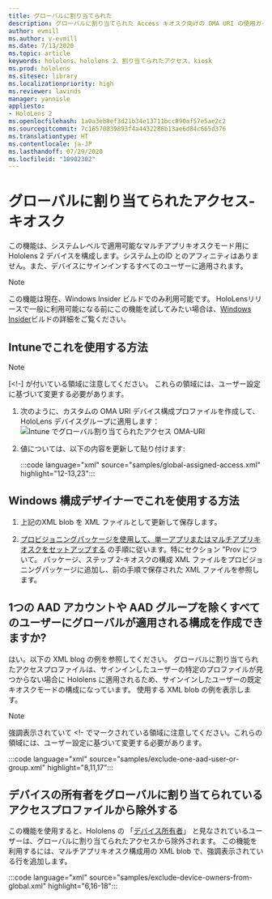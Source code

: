 ```yaml
---
title: グローバルに割り当てられた
description: グローバルに割り当てられた Access キオスク向けの OMA URI の使用ガイド
author: evmill
ms.author: v-evmill
ms.date: 7/13/2020
ms.topic: article
keywords: hololens、hololens 2、割り当てられたアクセス、kiosk
ms.prod: hololens
ms.sitesec: library
ms.localizationpriority: high
ms.reviewer: lavinds
manager: yannisle
appliesto:
- HoloLens 2
ms.openlocfilehash: 1a0a3eb8ef3d21b34e13711bcc890af57e5ae2c2
ms.sourcegitcommit: 7c16570839893f4a4432286b13ae6d84c665d376
ms.translationtype: HT
ms.contentlocale: ja-JP
ms.lasthandoff: 07/29/2020
ms.locfileid: "10902302"
---
```

# グローバルに割り当てられたアクセス-キオスク

この機能は、システムレベルで適用可能なマルチアプリキオスクモード用に Hololens 2 デバイスを構成します。システム上のID とのアフィニティはありません。また、デバイスにサインインするすべてのユーザーに適用されます。 

> [!NOTE]
> この機能は現在、Windows Insider ビルドでのみ利用可能です。  HoloLensリリースで一般に利用可能になる前にこの機能を試してみたい場合は、[Windows Insider](hololens-insider.md)ビルドの詳細をご覧ください。
 
## Intuneでこれを使用する方法 

> [!NOTE]
> [<!-] が付いている領域に注意してください。 これらの領域には、ユーザー設定に基づいて変更する必要があります。 

1.  次のように、カスタムの OMA URI デバイス構成プロファイルを作成して、 HoloLens デバイスグループに適用します：![ Intune でグローバル割り当てられたアクセス OMA-URI](images/global-assigned-access-omauri.png)

2.  値については、以下の内容を更新して貼り付けます: 

    :::code language="xml" source="samples/global-assigned-access.xml" highlight="12-13,23":::

## Windows 構成デザイナーでこれを使用する方法 
 
1.  上記のXML blob を XML ファイルとして更新して保存します。 

2.  [プロビジョニングパッケージを使用して、単一アプリまたはマルチアプリキオスクをセットアップする](https://docs.microsoft.com/hololens/hololens-kiosk#use-a-provisioning-package-to-set-up-a-single-app-or-multi-app-kiosk) の手順に従います。特にセクション "Prov について。 パッケージ、ステップ 2-キオスクの構成 XML ファイルをプロビジョニングパッケージに追加し、前の手順で保存された XML ファイルを参照します。 

## 1つの AAD アカウントや AAD グループを除くすべてのユーザーにグローバルが適用される構成を作成できますか? 

はい。以下の XML blog の例を参照してください。 グローバルに割り当てられたアクセスプロファイルは、サインインしたユーザーの特定のプロファイルが見つからない場合に Hololens に適用されるため、サインインしたユーザーの既定キオスクモードの構成になっています。 使用する XML blob の例を表示します。 

> [!NOTE]
> 強調表示されていて <!- でマークされている領域に注意してください。これらの領域には、ユーザー設定に基づいて変更する必要があります。 

 :::code language="xml" source="samples/exclude-one-aad-user-or-group.xml" highlight="8,11,17":::

## デバイスの所有者をグローバルに割り当てられているアクセスプロファイルから除外する

この機能を使用すると、Hololens の 「[デバイス所有者](security-adminless-os.md)」 と見なされているユーザーは、グローバルに割り当てられたアクセスから除外されます。 この機能を利用するには、マルチアプリキオスク構成用の XML blob で、強調表示されている行を追加します。 

 :::code language="xml" source="samples/exclude-device-owners-from-global.xml" highlight="6,16-18":::
 
